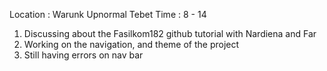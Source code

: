 ﻿Location : Warunk Upnormal Tebet
Time : 8 - 14


1. Discussing about the Fasilkom182 github tutorial with Nardiena and Far
2. Working on the navigation, and theme of the project
3. Still having errors on nav bar